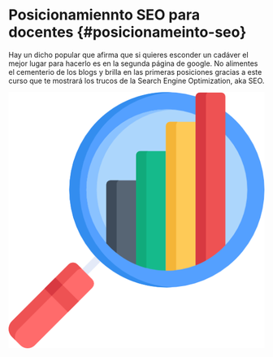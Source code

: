 # Posicionamiennto SEO para docentes {#posicionameinto-seo}

Hay un dicho popular que afirma que si quieres esconder un cadáver el mejor lugar para hacerlo es en la segunda página de google. No alimentes el cementerio de los blogs y brilla en las primeras posiciones gracias a este curso que te mostrará los trucos de la Search Engine Optimization, aka SEO.

![icono-curso](/img/analytics.png)

